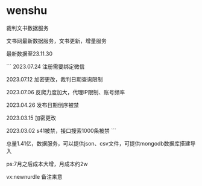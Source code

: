 # wenshu
裁判文书数据服务

文书网最新数据服务，文书更新，增量服务


最新数据至23.11.30

​```
2023.07.24 注册需要绑定微信

2023.07.12 加密更改，裁判日期查询限制

2023.07.06 反爬力度加大，代理IP限制、账号频率

2023.04.26 发布日期倒序被禁

2023.03.15 加密更改

2023.03.02 s41被禁，接口搜索1000条被禁
​```




总量1.41亿，数据服务，可以提供json、csv文件，可提供mongodb数据库搭建导入


ps:7月之后成本大增，月成本约2w

vx:newnurdle 备注来意
